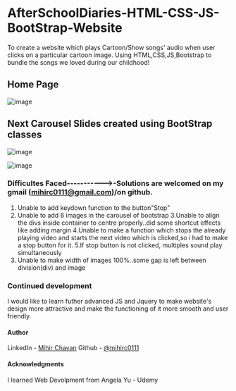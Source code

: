 # AfterSchoolDiaries-HTML-CSS-JS-BootStrap-Website
To create a website which plays Cartoon/Show songs' audio when user clicks on a particular cartoon image.
Using HTML,CSS,JS,Bootstrap to bundle the songs we loved during our childhood!

## Home Page

![image](https://user-images.githubusercontent.com/84846378/223407934-52f38ca1-1e1a-47db-bdbe-966ed938557b.png)


## Next Carousel Slides created using BootStrap classes

![image](https://user-images.githubusercontent.com/84846378/223408239-56abed13-a84e-4df9-b41f-a306e991f2db.png)

![image](https://user-images.githubusercontent.com/84846378/223408272-4cf795a5-344d-4ba6-9430-1a98b8e9104b.png)


### Difficultes Faced----------->-Solutions are welcomed on my gmail (mihirc0111@gmail.com)/on github. 

1. Unable to add keydown function to the button"Stop"
2. Unable to add 6 images in the carousel of bootstrap
3.Unable to align the divs inside container to centre properly..did some shortcut effects like adding margin
4.Unable to make a function which stops the already playing video and starts the next video which is clicked,so i had to make a stop button for it.
5.If stop button is not clicked, multiples sound play simultaneously
6. Unable to make width of images 100%..some gap is left between division(div) and image

### Continued development

I would like to learn futher advanced JS and Jquery to make website's design more attractive and make the functioning of it more smooth and user friendly.

#### Author

LinkedIn - [Mihir Chavan](https://www.linkedin.com/in/mihir-chavan-643615234/)
Github - [@mihirc0111](https://github.com/mihirc0111)

#### Acknowledgments

I learned Web Devolpment from Angela Yu - Udemy
